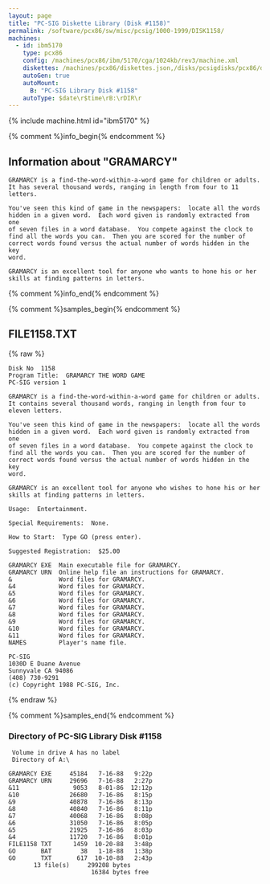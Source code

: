 ```yaml
---
layout: page
title: "PC-SIG Diskette Library (Disk #1158)"
permalink: /software/pcx86/sw/misc/pcsig/1000-1999/DISK1158/
machines:
  - id: ibm5170
    type: pcx86
    config: /machines/pcx86/ibm/5170/cga/1024kb/rev3/machine.xml
    diskettes: /machines/pcx86/diskettes.json,/disks/pcsigdisks/pcx86/diskettes.json
    autoGen: true
    autoMount:
      B: "PC-SIG Library Disk #1158"
    autoType: $date\r$time\rB:\rDIR\r
---
```


{% include machine.html id="ibm5170" %}

{% comment %}info_begin{% endcomment %}

## Information about "GRAMARCY"

    GRAMARCY is a find-the-word-within-a-word game for children or adults.
    It has several thousand words, ranging in length from four to 11
    letters.
    
    You've seen this kind of game in the newspapers:  locate all the words
    hidden in a given word.  Each word given is randomly extracted from one
    of seven files in a word database.  You compete against the clock to
    find all the words you can.  Then you are scored for the number of
    correct words found versus the actual number of words hidden in the key
    word.
    
    GRAMARCY is an excellent tool for anyone who wants to hone his or her
    skills at finding patterns in letters.
{% comment %}info_end{% endcomment %}

{% comment %}samples_begin{% endcomment %}

## FILE1158.TXT

{% raw %}
```
Disk No  1158
Program Title:  GRAMARCY THE WORD GAME
PC-SIG version 1

GRAMARCY is a find-the-word-within-a-word game for children or adults.
It contains several thousand words, ranging in length from four to
eleven letters.

You've seen this kind of game in the newspapers:  locate all the words
hidden in a given word.  Each word given is randomly extracted from one
of seven files in a word database.  You compete against the clock to
find all the words you can.  Then you are scored for the number of
correct words found versus the actual number of words hidden in the key
word.

GRAMARCY is an excellent tool for anyone who wishes to hone his or her
skills at finding patterns in letters.

Usage:  Entertainment.

Special Requirements:  None.

How to Start:  Type GO (press enter).

Suggested Registration:  $25.00

GRAMARCY EXE  Main executable file for GRAMARCY.
GRAMARCY URN  Online help file an instructions for GRAMARCY.
&             Word files for GRAMARCY.
&4            Word files for GRAMARCY.
&5            Word files for GRAMARCY.
&6            Word files for GRAMARCY.
&7            Word files for GRAMARCY.
&8            Word files for GRAMARCY.
&9            Word files for GRAMARCY.
&10           Word files for GRAMARCY.
&11           Word files for GRAMARCY.
NAMES         Player's name file.

PC-SIG
1030D E Duane Avenue
Sunnyvale CA 94086
(408) 730-9291
(c) Copyright 1988 PC-SIG, Inc.

```
{% endraw %}

{% comment %}samples_end{% endcomment %}

### Directory of PC-SIG Library Disk #1158

     Volume in drive A has no label
     Directory of A:\

    GRAMARCY EXE     45184   7-16-88   9:22p
    GRAMARCY URN     29696   7-16-88   2:27p
    &11               9053   8-01-86  12:12p
    &10              26680   7-16-86   8:15p
    &9               40878   7-16-86   8:13p
    &8               40840   7-16-86   8:11p
    &7               40068   7-16-86   8:08p
    &6               31050   7-16-86   8:05p
    &5               21925   7-16-86   8:03p
    &4               11720   7-16-86   8:01p
    FILE1158 TXT      1459  10-20-88   3:48p
    GO       BAT        38   1-18-88   1:38p
    GO       TXT       617  10-10-88   2:43p
           13 file(s)     299208 bytes
                           16384 bytes free
